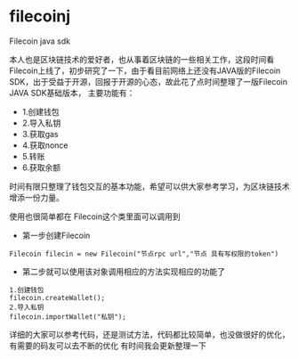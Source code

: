 # filecoinj
Filecoin java sdk

本人也是区块链技术的爱好者，也从事着区块链的一些相关工作，这段时间看Filecoin上线了，初步研究了一下，由于看目前网络上还没有JAVA版的Filecoin SDK，出于受益于开源，回报于开源的心态，故此花了点时间整理了一版Filecoin JAVA SDK基础版本，
主要功能有：

* 1.创建钱包
* 2.导入私钥
* 3.获取gas
* 4.获取nonce
* 5.转账
* 6.获取余额

时间有限只整理了钱包交互的基本功能，希望可以供大家参考学习，为区块链技术增添一份力量。

使用也很简单都在 Filecoin这个类里面可以调用到
* 第一步创建Filecoin
 ``` 
 Filecoin filecin = new Filecoin("节点rpc url","节点 具有写权限的token")
```
* 第二步就可以使用该对象调用相应的方法实现相应的功能了
```
1.创建钱包
filecoin.createWallet();
2.导入私钥
filecoin.importWallet("私钥");
```
详细的大家可以参考代码，还是测试方法，代码都比较简单，也没做很好的优化，有需要的码友可以去不断的优化
有时间我会更新整理一下
